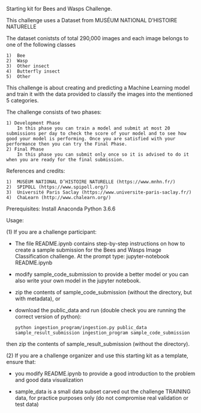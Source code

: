 Starting kit for Bees and Wasps Challenge.

This challenge uses a Dataset from MUSÉUM NATIONAL D’HISTOIRE NATURELLE
    
The dataset coniststs of total 290,000 images and each image belongs to one of the following classes

    1)  Bee
    2)  Wasp
    3)  Other insect
    4)  Butterfly insect
    5)  Other

    
This challenge is about creating and predicting a Machine Learning model and train it with the data provided to classify the images into the mentioned 5 categories. 

The challenge consists of two phases:

    1) Development Phase
        In this phase you can train a model and submit at most 20 submissions per day to check the score of your model and to see how good your model is performing. Once you are satisfied with your performance then you can try the Final Phase.
    2) Final Phase
        In this phase you can submit only once so it is advised to do it when you are ready for the final submission.
    
    

References and credits: 

    1)  MUSÉUM NATIONAL D’HISTOIRE NATURELLE (https://www.mnhn.fr/)
    2)  SPIPOLL (https://www.spipoll.org/)      
    3)  Université Paris Saclay (https://www.universite-paris-saclay.fr/)
    4)  ChaLearn (http://www.chalearn.org/)


Prerequisites:
Install Anaconda Python 3.6.6 

Usage:

(1) If you are a challenge participant:

- The file README.ipynb contains step-by-step instructions on how to create a sample submission for the Bees and Wasps Image Classification challenge. 
At the prompt type:
jupyter-notebook README.ipynb

- modify sample_code_submission to provide a better model or you can also write your own model in the jupyter notebook.

- zip the contents of sample_code_submission (without the directory, but with metadata), or

- download the public_data and run (double check you are running the correct version of python):

  `python ingestion_program/ingestion.py public_data sample_result_submission ingestion_program sample_code_submission`

then zip the contents of sample_result_submission (without the directory).

(2) If you are a challenge organizer and use this starting kit as a template, ensure that:

- you modify README.ipynb to provide a good introduction to the problem and good data visualization

- sample_data is a small data subset carved out the challenge TRAINING data, for practice purposes only (do not compromise real validation or test data)
